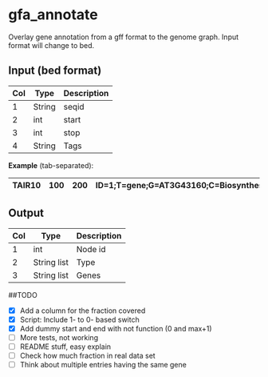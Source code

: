 # gfa_annotate
Overlay gene annotation from a gff format to the genome graph. Input format will change to bed.   


## Input (bed format)
| Col | Type   | Description |
|-----|--------|-------------|
| 1   | String | seqid       |
| 2   | int    | start       |
| 3   | int    | stop        |
| 4   | String | Tags        |  


**Example** (tab-separated):  

| TAIR10 | 100 | 200 | ID=1;T=gene;G=AT3G43160;C=Biosynthesis |
|--------|-----|-----|----------------------------------------|


## Output 

| Col | Type         | Description |
|-----|--------------|-------------|
| 1   | int          | Node id     |
| 2   | String list  | Type        |
| 3   | String list  | Genes       |


##TODO
- [x] Add a column for the fraction covered   
- [x] Script: Include 1- to 0- based switch
- [x] Add dummy start and end with not function (0 and max+1)
- [ ] More tests, not working
- [ ] README stuff, easy explain
- [ ] Check how much fraction in real data set 
- [ ] Think about multiple entries having the same gene
